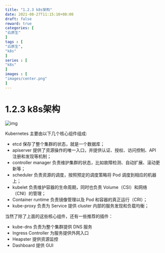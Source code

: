 ```yaml
---
title: "1.2.3 k8s架构"
date: 2021-08-27T11:15:10+08:00
draft: false
reward: true
categories: [
"云原生"
]
tags : [
"云原生",
"k8s"
]
series : [
"k8s"
]
images : [
"images/center.png"
]
---
```


# 1.2.3 k8s架构

![img](http://picgo.6and.ltd/img/1583329564615.png)

Kubernetes 主要由以下几个核心组件组成:

- etcd 保存了整个集群的状态，就是一个数据库；
- apiserver 提供了资源操作的唯一入口，并提供认证、授权、访问控制、API 注册和发现等机制；
- controller manager 负责维护集群的状态，比如故障检测、自动扩展、滚动更新等；
- scheduler 负责资源的调度，按照预定的调度策略将 Pod 调度到相应的机器上；
- kubelet 负责维护容器的生命周期，同时也负责 Volume（CSI）和网络（CNI）的管理；
- Container runtime 负责镜像管理以及 Pod 和容器的真正运行（CRI）；
- kube-proxy 负责为 Service 提供 cluster 内部的服务发现和负载均衡；

当然了除了上面的这些核心组件，还有一些推荐的插件：

- kube-dns 负责为整个集群提供 DNS 服务
- Ingress Controller 为服务提供外网入口
- Heapster 提供资源监控
- Dashboard 提供 GUI
